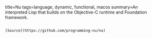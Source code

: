 title=Nu
tags=language, dynamic, functional, macos
summary=An interpreted Lisp that builds on the Objective-C runtime and Foundation framework.
~~~~~~

[Source](https://github.com/programming-nu/nu)
